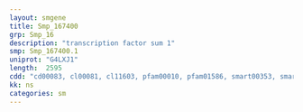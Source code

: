 ```yaml
---
layout: smgene
title: Smp_167400
grp: Smp_16
description: "transcription factor sum 1"
smp: Smp_167400.1
uniprot: "G4LXJ1"
length:  2595
cdd: "cd00083, cl00081, cl11603, pfam00010, pfam01586, smart00353, smart00520"
kk: ns
categories: sm
---
```

